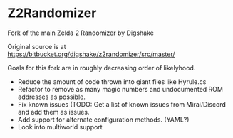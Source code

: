 # Z2Randomizer
Fork of the main Zelda 2 Randomizer by Digshake

Original source is at https://bitbucket.org/digshake/z2randomizer/src/master/

Goals for this fork are in roughly decreasing order of likelyhood.
- Reduce the amount of code thrown into giant files like Hyrule.cs
- Refactor to remove as many magic numbers and undocumented ROM addresses as possible.
- Fix known issues (TODO: Get a list of known issues from Mirai/Discord and add them as issues.
- Add support for alternate configuration methods. (YAML?)
- Look into multiworld support
